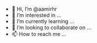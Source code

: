 - 👋 Hi, I’m @aamirhr
- 👀 I’m interested in ...
- 🌱 I’m currently learning ...
- 💞️ I’m looking to collaborate on ...
- 📫 How to reach me ...

<!---
aamirhr/aamirhr is a ✨ special ✨ repository because its `README.md` (this file) appears on your GitHub profile.
You can click the Preview link to take a look at your changes.
--->
